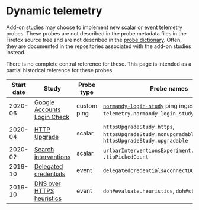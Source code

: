 # Dynamic telemetry

Add-on studies may choose to implement new
[scalar] or [event] telemetry probes.
These probes are not described in
the probe metadata files in the Firefox source tree
and are not described in the [probe dictionary].
Often, they are documented in the repositories
associated with the add-on studies instead.

There is no complete central reference for these.
This page is intended as a partial historical reference
for these probes.

| Start date | Study  | Probe type | Probe names | Documentation |
| ---------- | ------ | ---------- | ----------- | ------------- |
| 2020-06 | [Google Accounts Login Check](https://github.com/mozilla-extensions/login-study) | custom ping |  [`normandy-login-study`](https://github.com/mozilla-services/mozilla-pipeline-schemas/pull/561) ping ingested to the `telemetry.normandy_login_study` table | https://github.com/mozilla-extensions/login-study/blob/master/login-check-metrics.md
| 2020-04 | [HTTP Upgrade](https://bugzilla.mozilla.org/show_bug.cgi?id=1623996) | scalar | `httpsUpgradeStudy.https`, `httpsUpgradeStudy.nonupgradable`, `httpsUpgradeStudy.upgradable` | https://bugzilla.mozilla.org/show_bug.cgi?id=1629585 |
| 2020-02 | [Search interventions](https://bugzilla.mozilla.org/show_bug.cgi?id=1564506) | scalar | `urlbarInterventionsExperiment.tipShownCount`, `.tipPickedCount` | missing |
| 2019-10 | [Delegated credentials](https://bugzilla.mozilla.org/show_bug.cgi?id=1594926) | event | `delegatedcredentials#connectDC`, `#connectNoDC` | https://github.com/kjacobs-moz/dc-experiment-addon |
| 2019-10 | [DNS over HTTPS heuristics](https://bugzilla.mozilla.org/show_bug.cgi?id=1573840) | event | `doh#evaluate.heuristics`, `doh#state` | https://github.com/mozilla/doh-rollout/blob/6787458a6901ef3b2a8fef86a179899213809534/docs/telemetry.md |

[scalar]: https://firefox-source-docs.mozilla.org/toolkit/components/telemetry/collection/scalars.html
[event]: https://firefox-source-docs.mozilla.org/toolkit/components/telemetry/collection/events.html
[probe dictionary]: https://probes.telemetry.mozilla.org/
